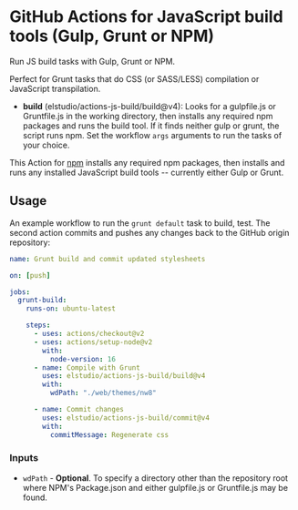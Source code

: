 # GitHub Actions for JavaScript build tools (Gulp, Grunt or NPM)

Run JS build tasks with Gulp, Grunt or NPM.

Perfect for Grunt tasks that do CSS (or SASS/LESS) compilation or JavaScript transpilation.

- **build** (elstudio/actions-js-build/build@v4): Looks for a gulpfile.js or Gruntfile.js in the working directory, then installs any required npm packages and runs the build tool. If it finds neither gulp or grunt, the script runs npm. Set the workflow `args` arguments to run the tasks of your choice.

This Action for [npm](https://www.npmjs.com/) installs any required npm packages, then installs and runs any installed JavaScript build tools -- currently either Gulp or Grunt.

## Usage

An example workflow to run the `grunt default` task to build, test. The second action commits and pushes any changes back to the GitHub origin repository:

```yaml
name: Grunt build and commit updated stylesheets

on: [push]

jobs:
  grunt-build:
    runs-on: ubuntu-latest

    steps:
      - uses: actions/checkout@v2
      - uses: actions/setup-node@v2
        with:
          node-version: 16
      - name: Compile with Grunt
        uses: elstudio/actions-js-build/build@v4
        with:
          wdPath: "./web/themes/nw8"

      - name: Commit changes
        uses: elstudio/actions-js-build/commit@v4
        with:
          commitMessage: Regenerate css
```

### Inputs

- `wdPath` - **Optional**. To specify a directory other than the repository root where NPM's Package.json and either gulpfile.js or Gruntfile.js may be found.
